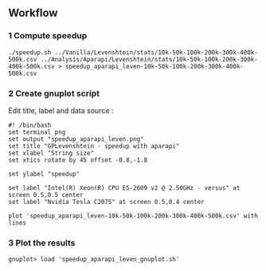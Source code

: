 ## Workflow

### 1 Compute speedup

```
./speedup.sh ../Vanilla/Levenshtein/stats/10k-50k-100k-200k-300k-400k-500k.csv ../Analysis/Aparapi/Levenshtein/stats/10k-50k-100k-200k-300k-400k-500k.csv > speedup_aparapi_leven-10k-50k-100k-200k-300k-400k-500k.csv
```

### 2 Create gnuplot script

Edit title, label and data source :

```
#! /bin/bash
set terminal png
set output "speedup_aparapi_leven.png"
set title "GPLevenshtein - speedup with aparapi"
set xlabel "String size"
set xtics rotate by 45 offset -0.8,-1.8

set ylabel "speedup"

set label "Intel(R) Xeon(R) CPU E5-2609 v2 @ 2.50GHz - versus" at screen 0.5,0.5 center
set label "Nvidia Tesla C2075" at screen 0.5,0.4 center

plot 'speedup_aparapi_leven-10k-50k-100k-200k-300k-400k-500k.csv' with lines
```

### 3 Plot the results

```
gnuplot> load 'speedup_aparapi_leven_gnuplot.sh'
```
